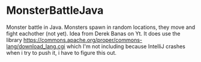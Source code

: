 # MonsterBattleJava
Monster battle in Java. Monsters spawn in random locations, they move and fight eachother (not yet). Idea from Derek Banas on Yt.
It does use the library https://commons.apache.org/proper/commons-lang/download_lang.cgi which I'm not including because IntelliJ crashes when i try to push it, i have to figure this out.
